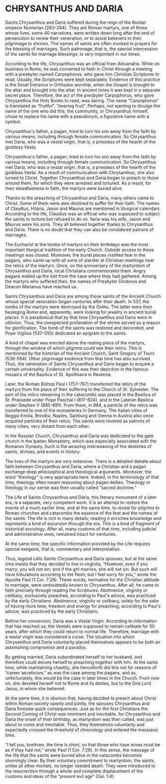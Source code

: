 # CHRYSANTHUS AND DARIA

Saints Chrysanthus and Daria suffered during the reign of the Roman emperor Numerian (283–284). They are Roman martyrs, one of those whose lives, some 40 narratives, were written down long after the end of persecution to renew their veneration, or to assist believers in their pilgrimage to shrines. The names of saints are often invoked in prayers for the blessing of marriages. Such patronage, that is, the special intercession of the saints for marriage blessings, is very important in our times.

According to the life, Chrysanthus was an official from Alexandria. While on business in Rome, he was converted to faith in Christ through a meeting with a presbyter named Carpophorus, who gave him Christian Scriptures to read. Usually, the Scriptures were kept separately. Evidence of this practice is the Small Entrance in Orthodox worship, when the Gospel is brought to the altar and brought into the altar. In ancient times it was kept in a separate secret place. Therefore, the act of the presbyter Carpophorus, who gave Chrysanthus the Holy Books to read, was daring. The name “Carpophorus” is translated as “fruitful”, “bearing fruit”. Perhaps, not wanting to divulge the name of the one who did this, the community, or Chrysanthus himself, chose to replace his name with a pseudonym, a figurative name with a symbol.

Chrysanthus's father, a pagan, tried to turn his son away from the faith by various means, including through female communication. So Chrysanthus met Daria, who was a vestal virgin, that is, a priestess of the hearth of the goddess Vesta.

Chrysanthus's father, a pagan, tried to turn his son away from the faith by various means, including through female communication. So Chrysanthus met Daria, who was a vestal virgin, that is, a priestess of the hearth of the goddess Vesta. As a result of communication with Chrysanthus, she also turned to Christ. Together Chrysanthus and Daria began to preach to those around them, for which they were arrested and tortured. As a result, for their steadfastness in faith, the martyrs were buried alive.

Thanks to the preaching of Chrysanthus and Daria, many others came to Christ. Some of them were also destined to suffer for their faith. The names of Claudius, Hilaria, Jason and Maurus are mentioned in liturgical calendars. According to the life, Claudius was an official who was supposed to subject the saints to torture but refused to do so. Ilaria was his wife, Jason and Maurus were his sons. They all believed together thanks to Chrysanthus and Daria. There is no doubt that they can also be considered patrons of marriages.

The Eucharist at the tombs of martyrs on their birthdays was the most important liturgical tradition of the early Church. Outside access to these meetings was closed. Moreover, the burial places instilled fear in the pagans, who came up with all sorts of slander at Christian meetings near the relics of the martyrs. Once, on the anniversary of the martyrdom of Chrysanthus and Daria, local Christians commemorated them. Angry pagans walled up the exit from the cave where they had gathered. Among the martyrs who suffered then, the names of Presbyter Diodorus and Deacon Marianus have reached us.

Saints Chrysanthus and Daria are among those saints of the Ancient Church whose special veneration began centuries after their death. In 537, the tombs of the martyrs were destroyed by the Goths. The latter were then besieging Rome and, apparently, were looking for jewelry in ancient burial places. It is paradoxical that by that time Chrysanthus and Daria were in oblivion. Thus, the unexpected profanation of the shrine served as a reason for glorification. The tomb of the saints was restored and decorated, and Pope Vigilius (537–555) dedicated an epigram to the saints.

A kind of chapel was erected above the resting place of the martyrs, through the window of which pilgrims could see their relics. This is mentioned by the historian of the Ancient Church, Saint Gregory of Tours (538–594). Other pilgrimage evidence from that time has also survived. Thus, the veneration of Saints Chrysanthus and Daria began to acquire a certain universality. Evidence of this was their depiction in the famous mosaics of the Basilica of St. Apollinaris in Ravenna.

Later, the Roman Bishop Paul I (757–767) transferred the relics of the martyrs from the place of their suffering to the Church of St. Sylvester. The part of the relics remaining in the catacombs was placed in the Basilica of St. Prassede under Pope Paschal I (817–824), and in the Lateran Basilica under Stephen V (885–891). From there, in 884, a particle of the relics was transferred to one of the monasteries in Germany. The Italian cities of Reggio Emilia, Brindisi, Naples, Salzburg and Vienna in Austria also once acquired particles of their relics. The saints were revered as patrons of many cities, very distant from each other.

In the Russian Church, Chrysanthus and Daria was dedicated to the gate church in the Ipatiev Monastery, which was especially associated with the Romanov Dynasty. Such is the amazing interweaving of the destinies of saints, shrines, and events in history.

The lives of the martyrs are very extensive. There is a detailed debate about faith between Chrysanthus and Daria, where a Christian and a pagan exchange deep philosophical and theological arguments. Moreover, the word “theology” is very appropriate here. Indeed, in the terminology of that time, theology often meant reasoning about pagan deities. Theology or theology in our sense was then usually called "sacred doctrine."

The Life of Saints Chrysanthus and Daria, this literary monument of a later era, is a separate, very competent work. It is an attempt to restore the events of a much earlier time, and at the same time, to reveal for pilgrims to Roman churches and catacombs the essence of the feat and the names of the saints. The life is rich in many details; reading it enriches knowledge and represents a kind of excursion through the era. This is a kind of fragment of historical sociology. After all, many customs of that time, including judicial and administrative ones, remained intact for centuries.

At the same time, the specific information provided by the Life requires special exegesis, that is, commentary and interpretation.

Thus, legend calls Saints Chrysanthus and Daria spouses, but at the same time insists that they decided to live in virginity. “However, even if you marry, you will not sin; and if the girl marries, she will not sin. But such will have tribulations according to the flesh; but I feel sorry for you,” wrote the Apostle Paul (1 Cor. 7:28). These words, normative for the Christian attitude to marriage, were undoubtedly known to Chrysanthus. After all, he came to faith precisely through reading the Scriptures. Abstinence, virginity or celibacy, exclusively preached, according to Paul's advice, was practiced by the early Christians. Abstinence, virginity or celibacy, solely for the sake of having more time, freedom and energy for preaching, according to Paul's advice, was practiced by the early Christians.

Before her conversion, Daria was a Vestal Virgin. According to information that has reached us, the Vestals were supposed to remain celibate for 30 years, after which they could return to normal life. Therefore, marriage with a vestal virgin was considered a curse. The situation into which Chrysanthus and Daria voluntarily placed themselves appears to be both an astonishing compromise and a paradox.

By getting married, Daria subordinated herself to her husband, and therefore could devote herself to preaching together with him. At the same time, while maintaining chastity, she henceforth did this not for reasons of “career asceticism,” as was the case among the pagans, and as, unfortunately, this would be the case in later times in the Church. From now on, she devoted herself not to Rome and its deities, but to the One Lord Jesus, in whom she believed.

At the same time, it is obvious that, having decided to preach about Christ within Roman society openly and jointly, the spouses Chrysanthus and Daria foresaw quick consequences. Just as for the first Christians the Second Coming of Christ was imminent and inevitable, for Chrysanthus and Daria the onset of their birthday, as martyrdom was then called, was just about to come and inevitable. Thus, they themselves voluntarily and expectedly crossed the threshold of chronology and entered the messianic time.

“I tell you, brethren, the time is short, so that those who have wives must be as if they had not,” wrote Paul (1 Cor. 7:29). In this sense, the message of the life that the saints were buried alive in the catacombs becomes stunningly clear. By their voluntary commitment to martyrdom, the saints, unlike all other mortals, no longer needed death. They were introduced to the resurrection through a whole and complete displacement of the customs and ideas of the “present evil age” (Gal. 1:4).
